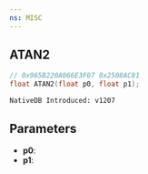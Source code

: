 ```yaml
---
ns: MISC
---
```

## ATAN2

```c
// 0x965B220A066E3F07 0x2508AC81
float ATAN2(float p0, float p1);
```

```
NativeDB Introduced: v1207
```

## Parameters
* **p0**:
* **p1**:
